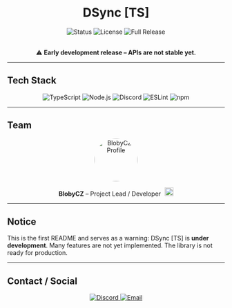 <h1 align="center">DSync [TS]</h1>

<p align="center">
  <img src="https://img.shields.io/badge/status-in%20development-yellow" alt="Status">
  <img src="https://img.shields.io/badge/license-CCL-blue" alt="License">
  <img src="https://img.shields.io/badge/Full%20Release-November%202025-brightgreen" alt="Full Release">
</p>

<p align="center">
<br>
  ⚠️ <strong>Early development release – APIs are not stable yet.</strong>
</p>

---

<h2>Tech Stack</h2>

<p align="center">
  <img src="https://img.shields.io/badge/TypeScript-3178C6?style=for-the-badge&logo=typescript&logoColor=white" alt="TypeScript"> 
  <img src="https://img.shields.io/badge/Node.js-339933?style=for-the-badge&logo=node.js&logoColor=white" alt="Node.js"> 
  <img src="https://img.shields.io/badge/Discord-5865F2?style=for-the-badge&logo=discord&logoColor=white" alt="Discord"> 
  <img src="https://img.shields.io/badge/ESLint-4B32C3?style=for-the-badge&logo=eslint&logoColor=white" alt="ESLint"> 
  <img src="https://img.shields.io/badge/npm-CB3837?style=for-the-badge&logo=npm&logoColor=white" alt="npm">
</p>

---

<h2>Team</h2>

<p align="center">
  <img src="https://avatars.githubusercontent.com/Bloby22" width="100" height="100" alt="BlobyCZ Profile" style="border-radius:50%;">
</p>
<p align="center">
  <strong>BlobyCZ</strong> – Project Lead / Developer 
  <img src="https://flagcdn.com/w20/cz.png" alt="Czech Republic" width="20" style="margin-left:5px;">
</p>

---

<h2>Notice</h2>
<p>
This is the first README and serves as a warning: DSync [TS] is <strong>under development</strong>.  
Many features are not yet implemented. The library is not ready for production.
</p>

---

<h2>Contact / Social</h2>

<p align="center">
  <a href="https://discord.com/users/blobycz">
    <img src="https://img.shields.io/badge/Discord-blobycz-7289DA?style=for-the-badge&logo=discord&logoColor=white" alt="Discord">
  </a>
  <a href="mailto:michal@bloby.eu">
    <img src="https://img.shields.io/badge/Email-michal@bloby.eu-D14836?style=for-the-badge&logo=gmail&logoColor=white" alt="Email">
  </a>
</p>